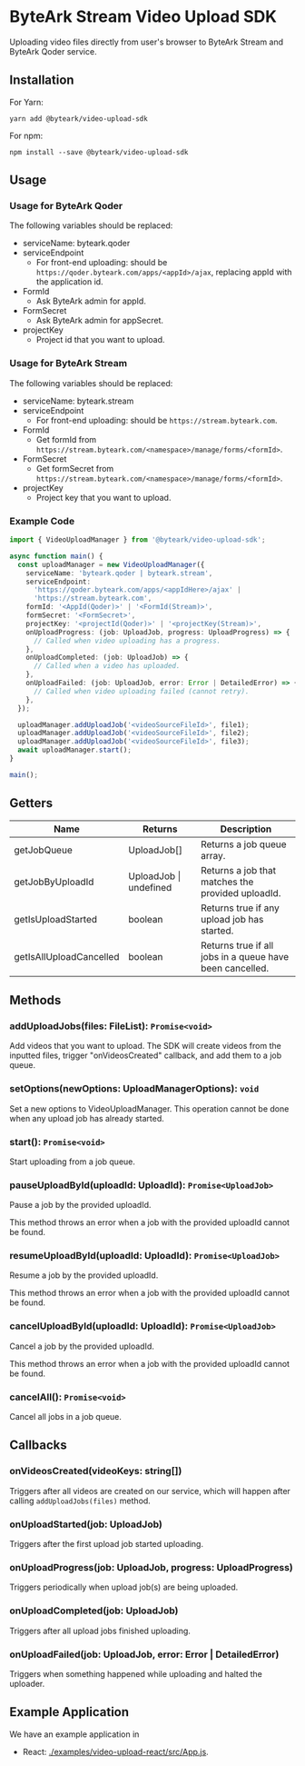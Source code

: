 # ByteArk Stream Video Upload SDK

Uploading video files directly from user's browser to ByteArk Stream
and ByteArk Qoder service.

## Installation

For Yarn:

```
yarn add @byteark/video-upload-sdk
```

For npm:

```
npm install --save @byteark/video-upload-sdk
```

## Usage

### Usage for ByteArk Qoder

The following variables should be replaced:

- serviceName: byteark.qoder
- serviceEndpoint
  - For front-end uploading: should be `https://qoder.byteark.com/apps/<appId>/ajax`,
    replacing appId with the application id.
- FormId
  - Ask ByteArk admin for appId.
- FormSecret
  - Ask ByteArk admin for appSecret.
- projectKey
  - Project id that you want to upload.

### Usage for ByteArk Stream

The following variables should be replaced:

- serviceName: byteark.stream
- serviceEndpoint
  - For front-end uploading: should be `https://stream.byteark.com`.
- FormId
  - Get formId from `https://stream.byteark.com/<namespace>/manage/forms/<formId>`.
- FormSecret
  - Get formSecret from `https://stream.byteark.com/<namespace>/manage/forms/<formId>`.
- projectKey
  - Project key that you want to upload.

### Example Code

```ts
import { VideoUploadManager } from '@byteark/video-upload-sdk';

async function main() {
  const uploadManager = new VideoUploadManager({
    serviceName: 'byteark.qoder | byteark.stream',
    serviceEndpoint:
      'https://qoder.byteark.com/apps/<appIdHere>/ajax' |
      'https://stream.byteark.com',
    formId: '<AppId(Qoder)>' | '<FormId(Stream)>',
    formSecret: '<FormSecret>',
    projectKey: '<projectId(Qoder)>' | '<projectKey(Stream)>',
    onUploadProgress: (job: UploadJob, progress: UploadProgress) => {
      // Called when video uploading has a progress.
    },
    onUploadCompleted: (job: UploadJob) => {
      // Called when a video has uploaded.
    },
    onUploadFailed: (job: UploadJob, error: Error | DetailedError) => {
      // Called when video uploading failed (cannot retry).
    },
  });

  uploadManager.addUploadJob('<videoSourceFileId>', file1);
  uploadManager.addUploadJob('<videoSourceFileId>', file2);
  uploadManager.addUploadJob('<videoSourceFileId>', file3);
  await uploadManager.start();
}

main();
```

## Getters

| Name                    | Returns                | Description                                              |
| ----------------------- | ---------------------- | -------------------------------------------------------- |
| getJobQueue             | UploadJob[]            | Returns a job queue array.                               |
| getJobByUploadId        | UploadJob \| undefined | Returns a job that matches the provided uploadId.        |
| getIsUploadStarted      | boolean                | Returns true if any upload job has started.              |
| getIsAllUploadCancelled | boolean                | Returns true if all jobs in a queue have been cancelled. |

## Methods

### addUploadJobs(files: FileList): `Promise<void>`

Add videos that you want to upload. The SDK will create videos from the inputted files, trigger "onVideosCreated" callback, and add them to a job queue.

### setOptions(newOptions: UploadManagerOptions): `void`

Set a new options to VideoUploadManager. This operation cannot be done when any upload job has already started.

### start(): `Promise<void>`

Start uploading from a job queue.

### pauseUploadById(uploadId: UploadId): `Promise<UploadJob>`

Pause a job by the provided uploadId.

This method throws an error when a job with the provided uploadId cannot be found.

### resumeUploadById(uploadId: UploadId): `Promise<UploadJob>`

Resume a job by the provided uploadId.

This method throws an error when a job with the provided uploadId cannot be found.

### cancelUploadById(uploadId: UploadId): `Promise<UploadJob>`

Cancel a job by the provided uploadId.

This method throws an error when a job with the provided uploadId cannot be found.

### cancelAll(): `Promise<void>`

Cancel all jobs in a job queue.

## Callbacks

### onVideosCreated(videoKeys: string[])

Triggers after all videos are created on our service, which will happen after calling `addUploadJobs(files)` method.

### onUploadStarted(job: UploadJob)

Triggers after the first upload job started uploading.

### onUploadProgress(job: UploadJob, progress: UploadProgress)

Triggers periodically when upload job(s) are being uploaded.

### onUploadCompleted(job: UploadJob)

Triggers after all upload jobs finished uploading.

### onUploadFailed(job: UploadJob, error: Error | DetailedError)

Triggers when something happened while uploading and halted the uploader.

## Example Application

We have an example application in

- React: [./examples/video-upload-react/src/App.js](/examples/video-upload-react).
